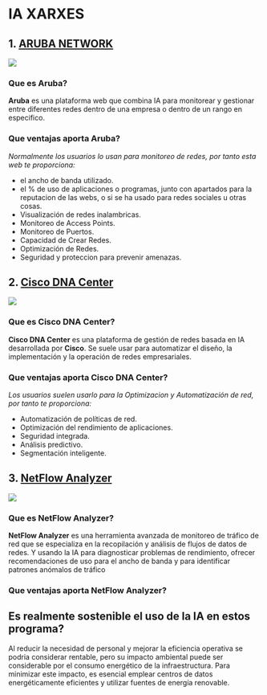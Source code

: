 # IA XARXES

[Línea invisible.]: # (Desenvolupar i publicar un manual col·laboratiu a GitHub sobre diverses eines i aplicacions d'intel·ligència artificial {IA} aplicades a l’administració de sistemes informàtics.)

[Línea invisible.]: # (Identifica quines IAs hi ha relacionades amb la informàtica, concretament ASIX.)

[Línea invisible.]: # (El manual ha de ser clar, estructurat i accessible, escrit en format Markdown per a la seva publicació com a lloc web dins de GitHub.)

## 1. [ARUBA NETWORK](https://www.arubanetworks.com/es/)
![](https://encrypted-tbn0.gstatic.com/images?q=tbn:ANd9GcSAM9tiW3Eds5jaVXhl_ztQxKOgvvpIE6JvkQ&s)


### Que es Aruba?

**Aruba** es una plataforma web que combina IA para monitorear y gestionar entre diferentes redes dentro de una empresa o dentro de un rango en especifico.

### Que ventajas aporta Aruba? 

*Normalmente los usuarios lo usan para monitoreo de redes, por tanto esta web te proporciona:*

- el ancho de banda utilizado.
- el % de uso de aplicaciones o programas, junto con apartados para la reputacion de las webs, o si se ha usado para redes sociales u otras cosas.
- Visualización de redes inalambricas.
- Monitoreo de Access Points.
- Monitoreo de Puertos.
- Capacidad de Crear Redes.
- Optimización de Redes.
- Seguridad y proteccion para prevenir amenazas.


## 2. [Cisco DNA Center](https://www.cisco.com/site/mx/es/products/networking/dna-center-platform/index.html)
![](https://storage.googleapis.com/blogs-images-new/ciscoblogs/1/2022/10/DNAC-logo.png)


### Que es Cisco DNA Center?

**Cisco DNA Center** es una plataforma de gestión de redes basada en IA desarrollada por **Cisco**. Se suele usar para automatizar el diseño, la implementación y la operación de redes empresariales. 

### Que ventajas aporta Cisco DNA Center?

*Los usuarios suelen usarlo para la Optimizacion y Automatización de red, por tanto te proporciona:*

- Automatización de políticas de red.
- Optimización del rendimiento de aplicaciones.
- Seguridad integrada.
- Análisis predictivo.
- Segmentación inteligente.


## 3. [NetFlow Analyzer](https://www.manageengine.com/products/netflow/)
![](https://itsbusiness.net/wp-content/uploads/2019/07/kisspng-logo-manageengine-brand-netflow-5b527682402247.6998292115321309462627-1.png)


### Que es NetFlow Analyzer?

**NetFlow Analyzer** es una herramienta avanzada de monitoreo de tráfico de red que se especializa en la recopilación y análisis de flujos de datos de redes. Y usando la IA para diagnosticar problemas de rendimiento, ofrecer recomendaciones de uso para el ancho de banda y para identificar patrones anómalos de tráfico

### Que ventajas aporta NetFlow Analyzer?





## Es realmente sostenible el uso de la IA en estos programa?

Al reducir la necesidad de personal y mejorar la eficiencia operativa se podria considerar rentable, pero su impacto ambiental puede ser considerable por el consumo energético de la infraestructura. Para minimizar este impacto, es esencial emplear centros de datos energéticamente eficientes y utilizar fuentes de energía renovable.

